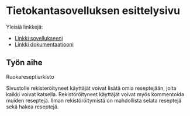 # Tietokantasovelluksen esittelysivu

Yleisiä linkkejä:

* [Linkki sovellukseeni](http://airta.users.cs.helsinki.fi/tsoha/)
* [Linkki dokumentaatiooni](https://github.com/emivo/Tsoha-Bootstrap)

## Työn aihe

Ruokareseptiarkisto

Sivustolle rekisteröityneet käyttäjät voivat lisätä omia reseptejään, joita kaikki voivat katsella. Rekistöröityneet käyttäjät voivat myös kommentoida muiden reseptejä. Ilman rekistöröitymistä on mahdollista selata reseptejä sekä hakea reseptejä.
